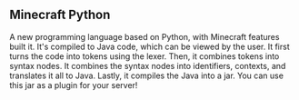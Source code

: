 ## Minecraft Python

A new programming language based on Python, with Minecraft features built it. It's compiled to Java code, which can be viewed by the user.
It first turns the code into tokens using the lexer. Then, it combines tokens into syntax nodes. It combines the syntax nodes into identifiers, contexts, and translates it all to Java. Lastly, it compiles the Java into a jar.
You can use this jar as a plugin for your server! 